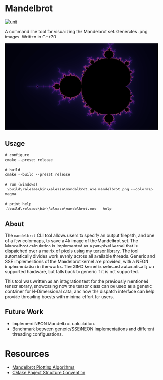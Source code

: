 # Mandelbrot

[![unit](https://github.com/matthew-james-laidlaw/Mandelbrot/actions/workflows/unit.yml/badge.svg?branch=main)](https://github.com/matthew-james-laidlaw/Mandelbrot/actions/workflows/unit.yml)

A command line tool for visualizing the Mandelbrot set. Generates .png images. Written in C++20.

![mandelbrot](docs/mandelbrot.png "Mandelbrot")

## Usage

```
# configure
cmake --preset release

# build
cmake --build --preset release

# run (windows)
.\build\release\bin\Release\mandelbrot.exe mandelbrot.png --colormap magma

# print help
.\build\release\bin\Release\mandelbrot.exe --help
```

## About

The `mandelbrot` CLI tool allows users to specify an output filepath, and one of a few colormaps, to save a 4k image of the Mandelbrot set. The Mandelbrot calculation is implemented as a per-pixel kernel that is dispatched over a matrix of pixels using my [tensor library](https://github.com/matthew-james-laidlaw/Tensor). The tool automatically divides work evenly across all available threads. Generic and SSE implementions of the Mandelbrot kernel are provided, with a NEON implementation in the works. The SIMD kernel is selected automatically on supported hardware, but falls back to generic if it is not supported.

This tool was written as an integration test for the previously mentioned tensor library, showcasing how the tensor class can be used as a generic container for N-Dimensional data, and how the dispatch interface can help provide threading boosts with minimal effort for users.

## Future Work

- Implement NEON Mandelbrot calculation.
- Benchmark between generic/SSE/NEON implementations and different threading configurations.

# Resources
* [Mandelbrot Plotting Algorithms](https://en.wikipedia.org/wiki/Plotting_algorithms_for_the_Mandelbrot_set#Continuous_(smooth)_coloring)
* [CMake Project Structure Convention](https://cliutils.gitlab.io/modern-cmake/chapters/basics/structure.html)

